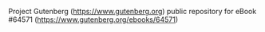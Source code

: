 Project Gutenberg (https://www.gutenberg.org) public repository for
eBook #64571 (https://www.gutenberg.org/ebooks/64571)
